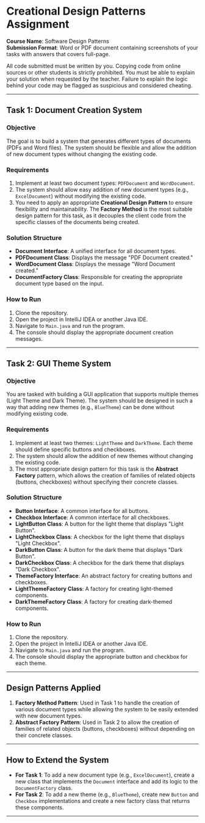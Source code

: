 # Creational Design Patterns Assignment

**Course Name**: Software Design Patterns  
**Submission Format**: Word or PDF document containing screenshots of your tasks with answers that covers full-page.  

All code submitted must be written by you. Copying code from online sources or other students is strictly prohibited. You must be able to explain your solution when requested by the teacher. Failure to explain the logic behind your code may be flagged as suspicious and considered cheating.

---

## Task 1: Document Creation System

### Objective
The goal is to build a system that generates different types of documents (PDFs and Word files). The system should be flexible and allow the addition of new document types without changing the existing code.

### Requirements
1. Implement at least two document types: `PDFDocument` and `WordDocument`.
2. The system should allow easy addition of new document types (e.g., `ExcelDocument`) without modifying the existing code.
3. You need to apply an appropriate **Creational Design Pattern** to ensure flexibility and maintainability. The **Factory Method** is the most suitable design pattern for this task, as it decouples the client code from the specific classes of the documents being created.

### Solution Structure
- **Document Interface**: A unified interface for all document types.
- **PDFDocument Class**: Displays the message "PDF Document created."
- **WordDocument Class**: Displays the message "Word Document created."
- **DocumentFactory Class**: Responsible for creating the appropriate document type based on the input.

### How to Run
1. Clone the repository.
2. Open the project in IntelliJ IDEA or another Java IDE.
3. Navigate to `Main.java` and run the program.
4. The console should display the appropriate document creation messages.

---

## Task 2: GUI Theme System

### Objective
You are tasked with building a GUI application that supports multiple themes (Light Theme and Dark Theme). The system should be designed in such a way that adding new themes (e.g., `BlueTheme`) can be done without modifying existing code.

### Requirements
1. Implement at least two themes: `LightTheme` and `DarkTheme`. Each theme should define specific buttons and checkboxes.
2. The system should allow the addition of new themes without changing the existing code.
3. The most appropriate design pattern for this task is the **Abstract Factory** pattern, which allows the creation of families of related objects (buttons, checkboxes) without specifying their concrete classes.

### Solution Structure
- **Button Interface**: A common interface for all buttons.
- **Checkbox Interface**: A common interface for all checkboxes.
- **LightButton Class**: A button for the light theme that displays "Light Button".
- **LightCheckbox Class**: A checkbox for the light theme that displays "Light Checkbox".
- **DarkButton Class**: A button for the dark theme that displays "Dark Button".
- **DarkCheckbox Class**: A checkbox for the dark theme that displays "Dark Checkbox".
- **ThemeFactory Interface**: An abstract factory for creating buttons and checkboxes.
- **LightThemeFactory Class**: A factory for creating light-themed components.
- **DarkThemeFactory Class**: A factory for creating dark-themed components.

### How to Run
1. Clone the repository.
2. Open the project in IntelliJ IDEA or another Java IDE.
3. Navigate to `Main.java` and run the program.
4. The console should display the appropriate button and checkbox for each theme.

---

## Design Patterns Applied
1. **Factory Method Pattern**: Used in Task 1 to handle the creation of various document types while allowing the system to be easily extended with new document types.
2. **Abstract Factory Pattern**: Used in Task 2 to allow the creation of families of related objects (buttons, checkboxes) without depending on their concrete classes.

---

## How to Extend the System
- **For Task 1**: To add a new document type (e.g., `ExcelDocument`), create a new class that implements the `Document` interface and add its logic to the `DocumentFactory` class.
- **For Task 2**: To add a new theme (e.g., `BlueTheme`), create new `Button` and `Checkbox` implementations and create a new factory class that returns these components.

---
